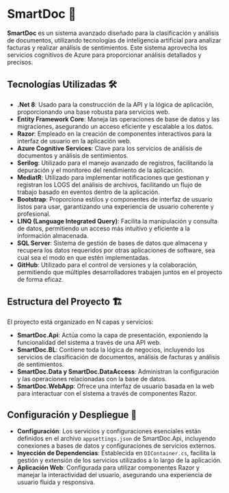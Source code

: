 # SmartDoc 📄

**SmartDoc** es un sistema avanzado diseñado para la clasificación y análisis de documentos, utilizando tecnologías de inteligencia artificial para analizar facturas y realizar análisis de sentimientos. Este sistema aprovecha los servicios cognitivos de Azure para proporcionar análisis detallados y precisos.

## Tecnologías Utilizadas 🛠️

- **.Net 8**: Usado para la construcción de la API y la lógica de aplicación, proporcionando una base robusta para servicios web.
- **Entity Framework Core**: Maneja las operaciones de base de datos y las migraciones, asegurando un acceso eficiente y escalable a los datos.
- **Razor**: Empleado en la creación de componentes interactivos para la interfaz de usuario en la aplicación web.
- **Azure Cognitive Services**: Clave para los servicios de análisis de documentos y análisis de sentimientos.
- **Serilog**: Utilizado para el manejo avanzado de registros, facilitando la depuración y el monitoreo del rendimiento de la aplicación.
- **MediatR**: Utilizado para implementar notificaciones que gestionan y registran los LOGS del análisis de archivos, facilitando un flujo de trabajo basado en eventos dentro de la aplicación.
- **Bootstrap**: Proporciona estilos y componentes de interfaz de usuario listos para usar, garantizando una experiencia de usuario coherente y profesional.
- **LINQ (Language Integrated Query)**: Facilita la manipulación y consulta de datos, permitiendo un acceso más intuitivo y eficiente a la información almacenada.
- **SQL Server**: Sistema de gestión de bases de datos que almacena y recupera los datos requeridos por otras aplicaciones de software, sea cual sea el modo en que estén implementadas.
- **GitHub**: Utilizado para el control de versiones y la colaboración, permitiendo que múltiples desarrolladores trabajen juntos en el proyecto de forma eficaz.

## Estructura del Proyecto 🏗️

El proyecto está organizado en N capas y servicios:

- **SmartDoc.Api**: Actúa como la capa de presentación, exponiendo la funcionalidad del sistema a través de una API web.
- **SmartDoc.BL**: Contiene toda la lógica de negocios, incluyendo los servicios de clasificación de documentos, análisis de facturas y análisis de sentimientos.
- **SmartDoc.Data y SmartDoc.DataAccess**: Administran la configuración y las operaciones relacionadas con la base de datos.
- **SmartDoc.WebApp**: Ofrece una interfaz de usuario basada en la web para interactuar con el sistema a través de componentes Razor.

## Configuración y Despliegue 🔧

- **Configuración**: Los servicios y configuraciones esenciales están definidos en el archivo `appsettings.json` de SmartDoc.Api, incluyendo conexiones a bases de datos y configuraciones de servicios externos.
- **Inyección de Dependencias**: Establecida en `DIContainer.cs`, facilita la gestión y extensión de los servicios utilizados a lo largo de la aplicación.
- **Aplicación Web**: Configurada para utilizar componentes Razor y manejar la interactividad del usuario, asegurando una experiencia de usuario fluida y responsiva.
